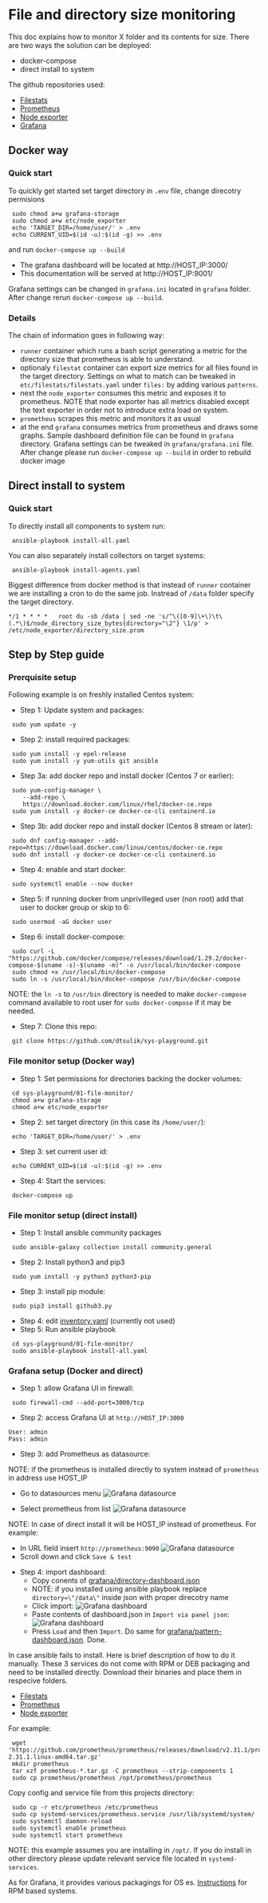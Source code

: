 # File and directory size monitoring
This doc explains how to monitor X folder and its contents for size. There are two ways the solution can be deployed:

+ docker-compose
+ direct install to system

The github repositories used:

+ [Filestats](https://github.com/michael-doubez/filestat_exporter)
+ [Prometheus](https://github.com/prometheus/prometheus)
+ [Node exporter](https://github.com/prometheus/node_exporter)
+ [Grafana](https://github.com/grafana/grafana)

## Docker way
### Quick start
To quickly get started set target directory in `.env` file, change direcotry permisions 
```
 sudo chmod a+w grafana-storage
 sudo chmod a+w etc/node_exporter
 echo 'TARGET_DIR=/home/user/' > .env
 echo CURRENT_UID=$(id -u):$(id -g) >> .env
```
and run `docker-compose up --build`

+ The grafana dashboard will be located at http://HOST_IP:3000/
+ This documentation will be served at http://HOST_IP:9001/

Grafana settings can be changed in `grafana.ini` located in `grafana` folder. After change rerun `docker-compose up --build`.

### Details
The chain of information goes in following way:

+ `runner` container which runs a bash script generating a metric for the directory size that prometheus is able to understand.
+ optionaly `filestat` container can export size metrics for all files found in the target directory. Settings on what to match can be tweaked in `etc/filestats/filestats.yaml` under `files:` by adding various `patterns`.
+ next the `node_exporter` consumes this metric and exposes it to prometheus. NOTE that node exporter has all metrics disabled except the text exporter in order not to introduce extra load on system.
+ `prometheus` scrapes this metric and monitors it as usual
+ at the end `grafana` consumes metrics from prometheus and draws some graphs. Sample dashboard definition file can be found in `grafana` directory. Grafana settings can be tweaked in `grafana/grafana.ini` file. After change please run `docker-compose up --build` in order to rebuild docker image

## Direct install to system
### Quick start
To directly install all components to system run:
```
 ansible-playbook install-all.yaml
```
You can also separately install collectors on target systems:
```
 ansible-playbook install-agents.yaml
```

Biggest difference from docker method is that instead of `runner` container we are installing a cron to do the same job. Instread of `/data` folder specify the target directory.

```
*/1 * * * *   root du -sb /data | sed -ne 's/^\([0-9]\+\)\t\(.*\)$/node_directory_size_bytes{directory="\2"} \1/p' > /etc/node_exporter/directory_size.prom
```

## Step by Step guide
### Prerquisite setup
Following example is on freshly installed Centos system:
+ Step 1: Update system and packages:
```
 sudo yum update -y
```
+ Step 2: install required packages:
```
 sudo yum install -y epel-release
 sudo yum install -y yum-utils git ansible
```
+ Step 3a: add docker repo and install docker (Centos 7 or earlier):
```
 sudo yum-config-manager \
    --add-repo \
    https://download.docker.com/linux/rhel/docker-ce.repo
 sudo yum install -y docker-ce docker-ce-cli containerd.io
```
+ Step 3b: add docker repo and install docker (Centos 8 stream or later):
```
 sudo dnf config-manager --add-repo=https://download.docker.com/linux/centos/docker-ce.repo
 sudo dnf install -y docker-ce docker-ce-cli containerd.io
```
+ Step 4: enable and start docker:
```
 sudo systemctl enable --now docker
```
+ Step 5: if running docker from unprivilleged user (non root) add that user to docker group or skip to 6:
```
 sudo usermod -aG docker user
```
+ Step 6: install docker-compose:
```
 sudo curl -L "https://github.com/docker/compose/releases/download/1.29.2/docker-compose-$(uname -s)-$(uname -m)" -o /usr/local/bin/docker-compose
 sudo chmod +x /usr/local/bin/docker-compose
 sudo ln -s /usr/local/bin/docker-compose /usr/bin/docker-compose
```
NOTE: the `ln -s` to `/usr/bin` directory is needed to make `docker-compose` command available to root user for `sudo docker-compose` if it may be needed.
+ Step 7: Clone this repo:
```
 git clone https://github.com/dtsulik/sys-playground.git
```

### File monitor setup (Docker way)
+ Step 1: Set permissions for directories backing the docker volumes:
```
 cd sys-playground/01-file-monitor/
 chmod a+w grafana-storage
 chmod a+w etc/node_exporter
```
+ Step 2: set target directory (in this case its `/home/user/`):
```
 echo 'TARGET_DIR=/home/user/' > .env
```
+ Step 3: set current user id:
```
 echo CURRENT_UID=$(id -u):$(id -g) >> .env
```
+ Step 4: Start the services:
```
 docker-compose up
```
### File monitor setup (direct install)
+ Step 1: Install ansible community packages
```
 sudo ansible-galaxy collection install community.general
```
+ Step 2: Install python3 and pip3
```
 sudo yum install -y python3 python3-pip
```
+ Step 3: install pip module:
```
 sudo pip3 install github3.py
```
+ Step 4: edit [inventory.yaml](/01-file-monitor/inventory.yaml) (currently not used)
+ Step 5: Run ansible playbook
```
 cd sys-playground/01-file-monitor/
 sudo ansible-playbook install-all.yaml
```
### Grafana setup (Docker and direct)
+ Step 1: allow Grafana UI in firewall:
```
 sudo firewall-cmd --add-port=3000/tcp
```
+ Step 2: access Grafana UI at `http://HOST_IP:3000`
```
User: admin
Pass: admin
```
+ Step 3: add Prometheus as datasource:

NOTE: if the prometheus is installed directly to system instead of `prometheus` in address use HOST_IP
* Go to datasources menu
![Grafana datasource](/01-file-monitor/doc/screens/grafana_01.jpg?raw=true "Grafana datasource")

* Select prometheus from list
![Grafana datasource](/01-file-monitor/doc/screens/grafana_02.jpg?raw=true "Grafana datasource")

NOTE: In case of direct install it will be HOST_IP instead of prometheus. For example:

* In URL field insert `http://prometheus:9090`
![Grafana datasource](/01-file-monitor/doc/screens/grafana_03.jpg?raw=true "Grafana datasource")
* Scroll down and click `Save & test`

+ Step 4: import dashboard:
    * Copy conents of [grafana/directory-dashboard.json](/01-file-monitor/grafana/directory-dashboard.json)
    * NOTE: if you installed using ansible playbook replace `directory=\"/data\"` inside json with proper direcotry name
    * Click import:
![Grafana dashboard](/01-file-monitor/doc/screens/grafana_04.jpg?raw=true "Grafana dashboard")
    * Paste contents of dashboard.json in `Import via panel json`:
![Grafana dashboard](/01-file-monitor/doc/screens/grafana_05.jpg?raw=true "Grafana dashboard")
    * Press `Load` and then `Import`. Do same for  [grafana/pattern-dashboard.json](/01-file-monitor/grafana/pattern-dashboard.json). Done.

In case ansible fails to install. Here is brief description of how to do it manually.
These 3 services do not come with RPM or DEB packaging and need to be installed directly. Download their binaries and place them in respecive folders.

+ [Filestats](https://github.com/michael-doubez/filestat_exporter/releases)
+ [Prometheus](https://github.com/prometheus/prometheus/releases)
+ [Node exporter](https://github.com/prometheus/node_exporter/releases)

For example:

```
 wget 'https://github.com/prometheus/prometheus/releases/download/v2.31.1/prometheus-2.31.1.linux-amd64.tar.gz'
 mkdir prometheus
 tar xzf prometheus-*.tar.gz -C prometheus --strip-components 1
 sudo cp prometheus/prometheus /opt/prometheus/prometheus
```
Copy config and service file from this projects directory:
```
 sudo cp -r etc/prometheus /etc/prometheus
 sudo cp systemd-services/prometheus.service /usr/lib/systemd/system/
 sudo systemctl daemon-reload
 sudo systemctl enable prometheus
 sudo systemctl start prometheus
```
NOTE: this example assumes you are installing in `/opt/`. If you do install in other directory please update relevant service file located in `systemd-services`.

As for Grafana, it provides various packagings for OS es. [Instructions](https://grafana.com/docs/grafana/latest/installation/rpm/) for RPM based systems.
